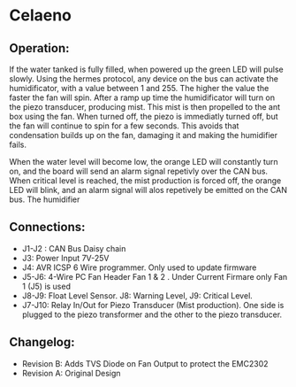 # Celaeno



## Operation:

If the water tanked is fully filled, when powered up the green LED will pulse slowly. Using the hermes protocol, any device on the bus can activate the humidificator, with a value between 1 and 255. The higher the value the faster the fan will spin. After a ramp up time the humidificator will turn on the piezo transducer, producing mist. This mist is then propelled to the ant box using the fan. When turned off, the piezo is immediatly turned off, but the fan will continue to spin for a few seconds. This avoids that condensation builds up on the fan, damaging it and making the humidifier fails.

When the water level will become low, the orange LED will constantly turn on, and the board will send an alarm signal repetivly over the CAN bus. When critical level is reached, the mist production is forced off, the orange LED will blink, and an alarm signal will alos repetively be emitted on the CAN bus. The humidifier

## Connections:

* J1-J2 : CAN Bus Daisy chain
* J3: Power Input 7V-25V
* J4: AVR ICSP 6 Wire programmer. Only used to update firmware
* J5-J6: 4-Wire PC Fan Header Fan 1 & 2 . Under Current Firmare only Fan 1 (J5) is used 
* J8-J9: Float Level Sensor. J8: Warning Level, J9: Critical Level.
* J7-J10: Relay In/Out for Piezo Transducer (Mist production). One side is plugged to the piezo transformer and the other to the piezo transducer.


## Changelog:

* Revision B: Adds TVS Diode on Fan Output to protect the EMC2302
* Revision A: Original Design